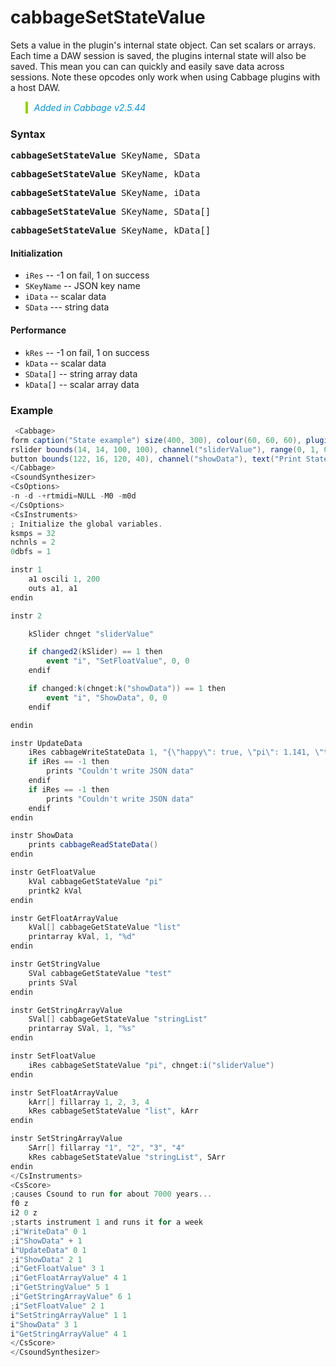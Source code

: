 # cabbageSetStateValue

Sets a value in the plugin's internal state object. Can set scalars or arrays. Each time a DAW session is saved, the plugins internal state will also be saved. This mean you can can quickly and easily save data across sessions. Note these opcodes only work when using Cabbage plugins with a host DAW. 

<blockquote style="font-style:italic;border-left:10px solid #93d200;color:rgb(3, 147, 210);padding:1px;padding-left:10px;margin-top:0px;margin-bottom:1px;border-left-width:0.25rem"> Added in Cabbage v2.5.44</blockquote>


### Syntax

<pre><b>cabbageSetStateValue</b> SKeyName, SData</pre>
<pre><b>cabbageSetStateValue</b> SKeyName, kData</pre>
<pre><b>cabbageSetStateValue</b> SKeyName, iData</pre>
<pre><b>cabbageSetStateValue</b> SKeyName, SData[]</pre>
<pre><b>cabbageSetStateValue</b> SKeyName, kData[]</pre>

#### Initialization

* `iRes` -- -1 on fail, 1 on success
* `SKeyName` -- JSON key name 
* `iData` -- scalar data
* `SData` --- string data

#### Performance

* `kRes` -- -1 on fail, 1 on success
* `kData` -- scalar data
* `SData[]` -- string array data
* `kData[]` -- scalar array data

### Example

```csharp
 <Cabbage>
form caption("State example") size(400, 300), colour(60, 60, 60), pluginId("def1")
rslider bounds(14, 14, 100, 100), channel("sliderValue"), range(0, 1, 0.5, 1, 0.01), text("SliderValue"), trackerColour(0, 255, 0, 255), outlineColour(0, 0, 0, 50), textColour(0, 0, 0, 255)
button bounds(122, 16, 120, 40), channel("showData"), text("Print State Data")
</Cabbage>
<CsoundSynthesizer>
<CsOptions>
-n -d -+rtmidi=NULL -M0 -m0d 
</CsOptions>
<CsInstruments>
; Initialize the global variables. 
ksmps = 32
nchnls = 2
0dbfs = 1

instr 1
    a1 oscili 1, 200
    outs a1, a1
endin

instr 2

    kSlider chnget "sliderValue"

    if changed2(kSlider) == 1 then
        event "i", "SetFloatValue", 0, 0
    endif

    if changed:k(chnget:k("showData")) == 1 then
        event "i", "ShowData", 0, 0
    endif

endin

instr UpdateData
    iRes cabbageWriteStateData 1, "{\"happy\": true, \"pi\": 1.141, \"test\": \"hello\", \"list\":[1, 0, 2, 3, 4, 5, 2, 3, 6],\"stringList\":[\"hi\", \"who\", \"goes\", \"there\"]"
    if iRes == -1 then
        prints "Couldn't write JSON data"
    endif
    if iRes == -1 then
        prints "Couldn't write JSON data"
    endif
endin

instr ShowData
    prints cabbageReadStateData()
endin

instr GetFloatValue
    kVal cabbageGetStateValue "pi"
    printk2 kVal
endin

instr GetFloatArrayValue
    kVal[] cabbageGetStateValue "list"
    printarray kVal, 1, "%d"
endin

instr GetStringValue
    SVal cabbageGetStateValue "test"
    prints SVal
endin

instr GetStringArrayValue
    SVal[] cabbageGetStateValue "stringList"
    printarray SVal, 1, "%s"
endin

instr SetFloatValue
    iRes cabbageSetStateValue "pi", chnget:i("sliderValue")
endin

instr SetFloatArrayValue
    kArr[] fillarray 1, 2, 3, 4
    kRes cabbageSetStateValue "list", kArr
endin

instr SetStringArrayValue
    SArr[] fillarray "1", "2", "3", "4"
    kRes cabbageSetStateValue "stringList", SArr
endin
</CsInstruments>
<CsScore>
;causes Csound to run for about 7000 years...
f0 z
i2 0 z
;starts instrument 1 and runs it for a week
;i"WriteData" 0 1
;i"ShowData" + 1  
i"UpdateData" 0 1
;i"ShowData" 2 1
;i"GetFloatValue" 3 1
;i"GetFloatArrayValue" 4 1
;i"GetStringValue" 5 1
;i"GetStringArrayValue" 6 1
;i"SetFloatValue" 2 1
i"SetStringArrayValue" 1 1
i"ShowData" 3 1
i"GetStringArrayValue" 4 1
</CsScore>
</CsoundSynthesizer>

```


